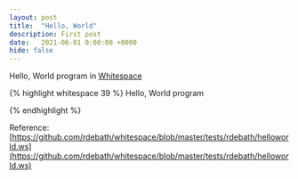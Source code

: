 ```yaml
---
layout: post
title:  "Hello, World"
description: First post
date:   2021-06-01 0:00:00 +0000
hide: false
---
```


Hello, World program in [Whitespace](https://en.wikipedia.org/wiki/Whitespace_(programming_language))


{% highlight whitespace 39 %}
Hello, World program 
   	      	 
   			 		   		  	 
    
		    	  	   
	
     		  	 	
	
     		 		  
 
 	
  	
     		 				
	
     	     
	
     	 	 			
	
     		 				
	
     			  	 
	
     		 		  
	
     		  	  
	
     	    	
	
     	 	 
	
   




{% endhighlight %}

Reference: [https://github.com/rdebath/whitespace/blob/master/tests/rdebath/helloworld.ws](https://github.com/rdebath/whitespace/blob/master/tests/rdebath/helloworld.ws)